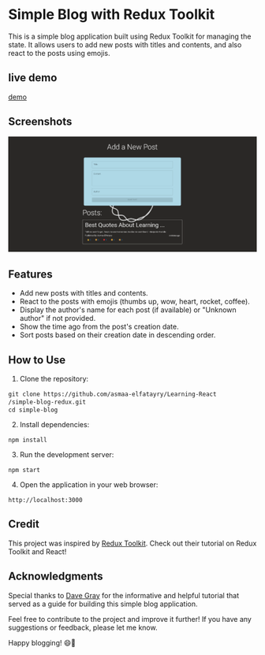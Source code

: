 # Simple Blog with Redux Toolkit

This is a simple blog application built using Redux Toolkit for managing the state. It allows users to add new posts with titles and contents, and also react to the posts using emojis.

## live demo
[demo](https://learning-react-uhlr.vercel.app/)

## Screenshots

![Home Page](./Screenshot%20Capture%20-%202023-07-29%20-%2015-07-15.png)


## Features

- Add new posts with titles and contents.
- React to the posts with emojis (thumbs up, wow, heart, rocket, coffee).
- Display the author's name for each post (if available) or "Unknown author" if not provided.
- Show the time ago from the post's creation date.
- Sort posts based on their creation date in descending order.

## How to Use

1. Clone the repository:

```
git clone https://github.com/asmaa-elfatayry/Learning-React
/simple-blog-redux.git
cd simple-blog
```

2. Install dependencies:

```
npm install
```

3. Run the development server:

```
npm start
```

4. Open the application in your web browser:

```
http://localhost:3000
```

## Credit

This project was inspired by [Redux Toolkit](https://www.youtube.com/watch?v=u3KlatzB7GM&list=PL0Zuz27SZ-6M1J5I1w2-uZx36Qp6qhjKo). Check out their tutorial on Redux Toolkit and React!


## Acknowledgments

Special thanks to [Dave Gray](https://www.youtube.com/@DaveGrayTeachesCode/playlists) for the informative and helpful tutorial that served as a guide for building this simple blog application.

Feel free to contribute to the project and improve it further! If you have any suggestions or feedback, please let me know.

Happy blogging! 😄🚀
